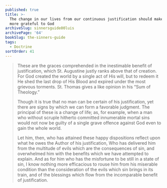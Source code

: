 ```yaml
---
published: true
title: >-
  The change in our lives from our continuous justification should make us ever
  more grateful to God
archiveSlug: sinnersguide00luis
archivePage: '64'
bookSlug: the-sinners-guide
tags:
  - Doctrine
sortOrder: 41
---
```


> These are the graces comprehended in the inestimable benefit of justification, which St. Augustine justly ranks above that of creation. For God created the world by a single act of His will, but to redeem it He shed the last drop of His Blood and expired under the most grievous torments. St. Thomas gives a like opinion in his “Sum of Theology.”
> 
> Though it is true that no man can be certain of his justification, yet there are signs by which we can form a favorable judgment. The principal of these is a change of life; as, for example, when a man who without scruple hitherto committed innumerable mortal sins would not now be guilty of a single grave offence against God even to gain the whole world.
> 
> Let him, then, who has attained these happy dispositions reflect upon what he owes the Author of his justification, Who has delivered him from the multitude of evils which are the consequences of sin, and overwhelmed him with the benefits which we have attempted to explain. And as for him who has the misfortune to be still in a state of sin, I know nothing more efficacious to rouse him from his miserable condition than the consideration of the evils which sin brings in its train, and of the blessings which flow from the incomparable benefit of justification.